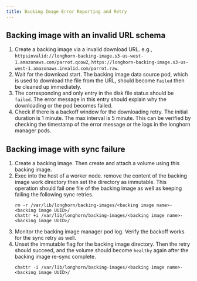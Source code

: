 ```yaml
---
title: Backing Image Error Reporting and Retry
---
```


## Backing image with an invalid URL schema
1. Create a backing image via a invalid download URL. e.g., `httpsinvalid://longhorn-backing-image.s3-us-west-1.amazonaws.com/parrot.qcow2`, `https://longhorn-backing-image.s3-us-west-1.amazonaws.invalid.com/parrot.raw`.
2. Wait for the download start. The backing image data source pod, which is used to download the file from the URL, should become `Failed` then be cleaned up immediately.
3. The corresponding and only entry in the disk file status should be `failed`. The error message in this entry should explain why the downloading or the pod becomes failed. 
4. Check if there is a backoff window for the downloading retry. The initial duration is 1 minute. The max interval is 5 minute. This can be verified by checking the timestamp of the error message or the logs in the longhorn manager pods.   

## Backing image with sync failure
1. Create a backing image. Then create and attach a volume using this backing image.
2. Exec into the host of a worker node. remove the content of the backing image work directory then set the directory as immutable. This operation should fail one file of the backing image as well as keeping failing the following sync retries.
    ```shell
    rm -r /var/lib/longhorn/backing-images/<backing image name>-<backing image UUID>/
    chattr +i /var/lib/longhorn/backing-images/<backing image name>-<backing image UUID>/
    ```
3. Monitor the backing image manager pod log. Verify the backoff works for the sync retry as well.
4. Unset the immutable flag for the backing image directory. Then the retry should succeed, and the volume should become `healthy` again after the backing image re-sync complete.
    ```shell
    chattr -i /var/lib/longhorn/backing-images/<backing image name>-<backing image UUID>/
    ```